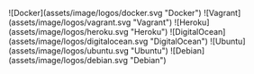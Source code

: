 

<p class="image-line">
![Docker](assets/image/logos/docker.svg "Docker")
![Vagrant](assets/image/logos/vagrant.svg "Vagrant")
![Heroku](assets/image/logos/heroku.svg "Heroku")
![DigitalOcean](assets/image/logos/digitalocean.svg "DigitalOcean")
![Ubuntu](assets/image/logos/ubuntu.svg "Ubuntu")
![Debian](assets/image/logos/debian.svg "Debian")
</p>